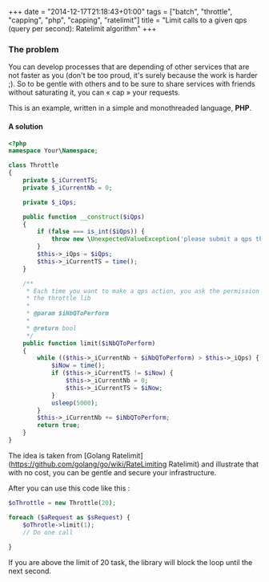+++
date = "2014-12-17T21:18:43+01:00"
tags = ["batch", "throttle", "capping", "php", "capping", "ratelimit"]
title = "Limit calls to a given qps (query per second): Ratelimit algorithm"
+++

### The problem

You can develop processes that are depending of other services that are not faster as you (don't be too proud, it's surely because the work is harder ;). So to be gentle with others and to be sure to share services with friends without saturating it, you can « cap » your requests.

This is an example, written in a simple and monothreaded language, **PHP**.

#### A solution

```PHP
<?php
namespace Your\Namespace;

class Throttle
{
    private $_iCurrentTS;
    private $_iCurrentNb = 0;

    private $_iQps;

    public function __construct($iQps)
    {
        if (false === is_int($iQps)) {
            throw new \UnexpectedValueException('please submit a qps that is an int');
        }
        $this->_iQps = $iQps;
        $this->_iCurrentTS = time();
    }

    /**
     * Each time you want to make a qps action, you ask the permission to
     * the throttle lib
     *
     * @param $iNbQToPerform
     *
     * @return bool
     */
    public function limit($iNbQToPerform)
    {
        while (($this->_iCurrentNb + $iNbQToPerform) > $this->_iQps) {
            $iNow = time();
            if ($this->_iCurrentTS != $iNow) {
                $this->_iCurrentNb = 0;
                $this->_iCurrentTS = $iNow;
            }
            usleep(5000);
        }
        $this->_iCurrentNb += $iNbQToPerform;
        return true;
    }
}
```

The idea is taken from [Golang Ratelimit](https://github.com/golang/go/wiki/RateLimiting Ratelimit) and illustrate that with no cost, you can be gentle and secure your infrastructure.

After you can use this code like this :

```PHP
$oThrottle = new Throttle(20);

foreach ($aRequest as $sRequest) {
	$oThrotle->limit(1);
	// Do one call 
	
}
```

If you are above the limit of 20 task, the library will block the loop until the next second.